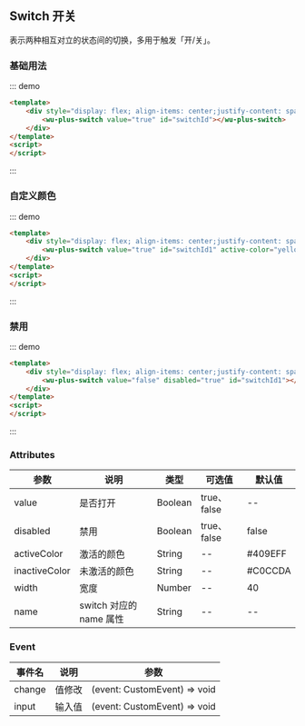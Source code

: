## Switch 开关

表示两种相互对立的状态间的切换，多用于触发「开/关」。

### 基础用法

::: demo
```html
<template>
    <div style="display: flex; align-items: center;justify-content: space-around;padding: 16px">
        <wu-plus-switch value="true" id="switchId"></wu-plus-switch>
    </div>
</template>
<script>
</script>
```
:::

### 自定义颜色

::: demo
```html
<template>
    <div style="display: flex; align-items: center;justify-content: space-around;padding: 16px">
        <wu-plus-switch value="true" id="switchId1" active-color="yellow" inactive-color="red"></wu-plus-switch>
    </div>
</template>
<script>
</script>
```
:::

### 禁用

::: demo
```html
<template>
    <div style="display: flex; align-items: center;justify-content: space-around;padding: 16px">
        <wu-plus-switch value="false" disabled="true" id="switchId1"></wu-plus-switch>
    </div>
</template>
<script>
</script>
```
:::

### Attributes

| 参数      | 说明    | 类型      | 可选值       | 默认值   |
|---------- |-------- |---------- |-------------  |-------- |
| value  | 是否打开 | Boolean | true、false  | -- |
| disabled | 禁用 | Boolean | true、false | false |
| activeColor | 激活的颜色 | String | -- | #409EFF |
| inactiveColor | 未激活的颜色 | String | -- | #C0CCDA |
| width | 宽度 | Number | -- | 40 |
| name | switch 对应的 name 属性 | String | -- | -- |

### Event

| 事件名      | 说明    | 参数     | 
|---------- |-------- |---------- |
| change | 值修改 | (event: CustomEvent) => void |
| input | 输入值 | (event: CustomEvent) => void |
